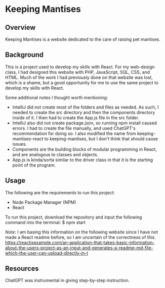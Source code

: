 # Keeping Mantises

## Overview

Keeping Mantises is a website dedicated to the care of raising pet mantises.

## Background

This is a project used to develop my skills with React. For my web-design class, I had designed this website with PHP,
JavaScript, SQL, CSS, and HTML. Much of the work I had previously done on that website was lost, which is a shame, but
a good opportunity for me to use the same project to develop my skills with React.

Some additional notes I thought worth mentioning:
 * IntelliJ did not create most of the folders and files as needed. As such, I needed to create the src directory and
   then the components directory inside of it. I then had to create the App.js file in the src folder.
 * IntelliJ also did not create package.json, so running npm install caused errors. I had to create the file manually,
   and used ChatGPT's recommendation for doing so. I also modified the name from keeping-mantises-react to
   keeping-mantises, but I don't think that should cause issues.
 * Components are the building blocks of modular programming in React, and are analogous to classes and objects.
 * App.js is kinda/sorta similar to the driver class in that it is the starting point of the program.

## Usage

The following are the requirements to run this project:

 * Node Package Manager (NPM)
 * React

 To run this project, download the repository and input the following command into the terminal:
  $ npm start

  *Note*: I am basing this information on the following website since I have not made a React readme before, so I am
  uncertain of the correctness of this.
  https://reactjsexample.com/an-application-that-takes-basic-information-about-the-users-project-as-an-input-and-generates-a-readme-md-file-which-the-user-can-upload-directly-in-t

## Resources

ChatGPT was instrumental in giving step-by-step instruction.
